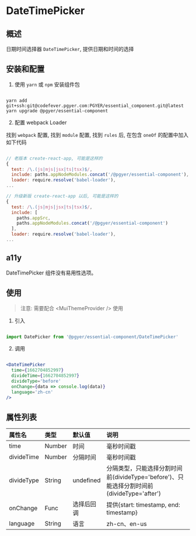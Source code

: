# DateTimePicker

## 概述

日期时间选择器 `DateTimePicker`, 提供日期和时间的选择

## 安装和配置

1. 使用 `yarn` 或 `npm` 安装组件包

```shell

yarn add git+ssh:git@codefever.pgyer.com:PGYER/essential_component.git@latest
yarn upgrade @pgyer/essential-component

```

2. 配置 webpack Loader

找到 `webpack` 配置, 找到 `module` 配置, 找到 `rules` 后, 在包含 `oneOf` 的配置中加入如下代码

```javascript

// 老版本 create-react-app, 可能是这样的
{
  test: /\.(js|mjs|jsx|ts|tsx)$/,
  include: paths.appNodeModules.concat('/@pgyer/essential-component'),
  loader: require.resolve('babel-loader'),
...

// 升级新版 create-react-app 以后, 可能是这样的
{
  test: /\.(js|mjs|jsx|ts|tsx)$/,
  include: [
    paths.appSrc,
    paths.appNodeModules.concat('/@pgyer/essential-component')
  ],
  loader: require.resolve('babel-loader'),
...

```

## a11y

DateTimePicker 组件没有易用性选项。

## 使用

> 注意: 需要配合 &lt;MuiThemeProvider /&gt; 使用

1. 引入

```javascript

import DatePicker from '@pgyer/essential-component/DateTimePicker'

```

2. 调用

```jsx

<DateTimePicker
  time={1662704852997}
  divideTime={1662704852997}
  divideType='before'
  onChange={data => console.log(data)}
  language='zh-cn'
/>

```

## 属性列表

| 属性名 | 类型 | 默认值 | 说明 |
| :---- | :---- | :---- | :---- |
| time | Number | 时间 | 毫秒时间戳 |
| divideTime | Number | 分隔时间 | 毫秒时间戳 |
| divideType  | String | undefined | 分隔类型，只能选择分割时间前(divideType='before')、只能选择分割时间前(divideType='after') |
| onChange  | Func | 选择后回调 | 提供{start: timestamp, end: timestamp} |
| language  | String | 语言 | zh-cn、en-us |
